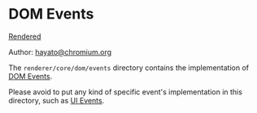 # DOM Events

[Rendered](https://chromium.googlesource.com/chromium/src/+/master/third_party/blink/renderer/core/dom/events/README.md)

Author: hayato@chromium.org

The `renderer/core/dom/events` directory contains the implementation of [DOM Events].

[DOM Events]: https://dom.spec.whatwg.org/#events

Please avoid to put any kind of specific event's implementation in this directory, such as [UI Events].

[UI Events]: https://w3c.github.io/uievents/
